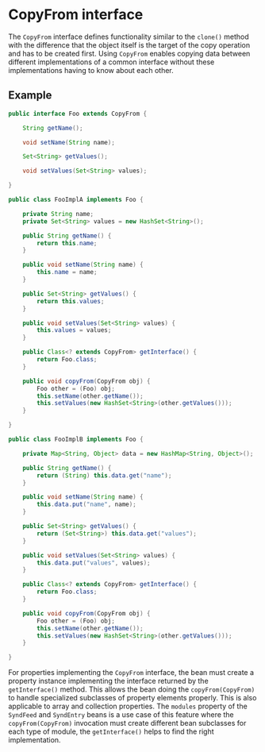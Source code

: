 # CopyFrom interface

The `CopyFrom` interface defines functionality similar to the `clone()` method
with the difference that the object itself is the target of the copy operation
and has to be created first. Using `CopyFrom` enables copying data between
different implementations of a common interface without these implementations
having to know about each other.

## Example
```java
public interface Foo extends CopyFrom {

	String getName();

	void setName(String name);

	Set<String> getValues();

	void setValues(Set<String> values);

}
```

```java
public class FooImplA implements Foo {

	private String name;
	private Set<String> values = new HashSet<String>();

	public String getName() {
		return this.name;
	}

	public void setName(String name) {
		this.name = name;
	}

	public Set<String> getValues() {
		return this.values;
	}

	public void setValues(Set<String> values) {
		this.values = values;
	}

	public Class<? extends CopyFrom> getInterface() {
		return Foo.class;
	}

	public void copyFrom(CopyFrom obj) {
		Foo other = (Foo) obj;
		this.setName(other.getName());
		this.setValues(new HashSet<String>(other.getValues()));
	}

}
```

```java
public class FooImplB implements Foo {

    private Map<String, Object> data = new HashMap<String, Object>();

    public String getName() {
        return (String) this.data.get("name");
    }

    public void setName(String name) {
        this.data.put("name", name);
    }

	public Set<String> getValues() {
        return (Set<String>) this.data.get("values");
    }

    public void setValues(Set<String> values) {
        this.data.put("values", values);
    }

    public Class<? extends CopyFrom> getInterface() {
        return Foo.class;
    }

    public void copyFrom(CopyFrom obj) {
        Foo other = (Foo) obj;
        this.setName(other.getName());
        this.setValues(new HashSet<String>(other.getValues()));
    }

}
```

For properties implementing the `CopyFrom` interface, the bean must create a
property instance implementing the interface returned by the `getInterface()`
method. This allows the bean doing the `copyFrom(CopyFrom)` to handle
specialized subclasses of property elements properly. This is also applicable to
array and collection properties. The `modules` property of the `SyndFeed` and
`SyndEntry` beans is a use case of this feature where the `copyFrom(CopyFrom)`
invocation must create different bean subclasses for each type of module, the
`getInterface()` helps to find the right implementation.
